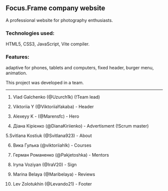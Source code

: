 ## Focus.Frame company website
A professional website for photography enthusiasts.

### Technologies used: 
HTML5, CSS3, JavaScript, Vite compiler.

### Features: 
adaptive for phones, tablets and computers, fixed header, burger menu, animation.

This project was developed in a team.

---

1. Vlad Galchenko (@Uzurch1k) (!Team lead)

2. Viktoriia Y (@ViktoriiaYakaba) - Header

3. Alexeyy K - (@Marensfc) - Hero

4. Діана Кірієнко (@DianaKiriienko) - Advertisment (!Scrum master)

5.Svitlana Kostiuk (@Svitlana923) - About

6. Вика Гулька (@viktoriiahlk) - Courses

7. Герман Романенко (@Pakjetoshka) - Mentors

8. Iryna Voziyan (@IraV20) - Sign

9. Marina Belaya (@Maribelaya) - Reviews

10. Lev Zolotukhin (@Levando21) - Footer
